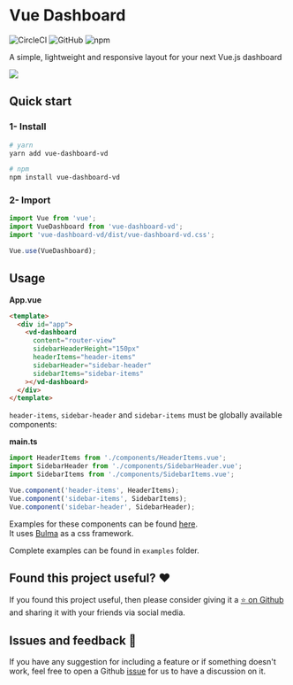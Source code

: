 # Vue Dashboard

![CircleCI](https://img.shields.io/circleci/build/github/SebastienBtr/vue-dashboard?token=81ba23bd9f35863920f382d5e87256a8a8daf3a0)
![GitHub](https://img.shields.io/github/license/SebastienBtr/vue-dashboard)
![npm](https://img.shields.io/npm/v/vue-dashboard-vd)

A simple, lightweight and responsive layout for your next Vue.js dashboard

![](example.png)

## Quick start

### 1- Install
``` bash
# yarn
yarn add vue-dashboard-vd
```
``` bash
# npm
npm install vue-dashboard-vd
```
### 2- Import
``` javascript
import Vue from 'vue';
import VueDashboard from 'vue-dashboard-vd';
import 'vue-dashboard-vd/dist/vue-dashboard-vd.css';

Vue.use(VueDashboard);
```

## Usage

**App.vue**
``` html
<template>
  <div id="app">
    <vd-dashboard
      content="router-view"
      sidebarHeaderHeight="150px"
      headerItems="header-items"
      sidebarHeader="sidebar-header"
      sidebarItems="sidebar-items"
    ></vd-dashboard>
  </div>
</template>
```
`header-items`, `sidebar-header` and `sidebar-items` must be globally available components:

**main.ts**
``` javascript
import HeaderItems from './components/HeaderItems.vue';
import SidebarHeader from './components/SidebarHeader.vue';
import SidebarItems from './components/SidebarItems.vue';

Vue.component('header-items', HeaderItems);
Vue.component('sidebar-items', SidebarItems);
Vue.component('sidebar-header', SidebarHeader);
```

Examples for these components can be found [here](https://github.com/SebastienBtr/vue-dashboard/blob/master/examples/vue2-example/src/components).  
It uses [Bulma](https://bulma.io/) as a css framework.

Complete examples can be found in `examples` folder.

## Found this project useful? ❤️
If you found this project useful, then please consider giving it a [⭐️ on Github](https://github.com/SebastienBtr/vue-dashboard) and sharing it with your friends via social media.

## Issues and feedback 💭
If you have any suggestion for including a feature or if something doesn't work, feel free to open a Github [issue](https://github.com/SebastienBtr/vue-dashboard/issues) for us to have a discussion on it.